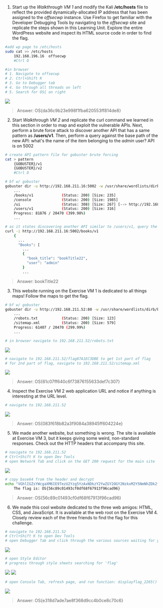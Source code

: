 

1. Start up the _Walkthrough VM 1_ and modify the Kali **/etc/hosts** file to reflect the provided dynamically-allocated IP address that has been assigned to the _offsecwp_ instance. Use Firefox to get familiar with the Developer Debugging Tools by navigating to the _offsecwp_ site and replicate the steps shown in this Learning Unit. Explore the entire WordPress website and inspect its HTML source code in order to find the flag.
```bash
#add wp page to /etc/hosts
sudo cat >> /etc/hosts
	192.168.196.16  offsecwp
	#Ctrl D

#in browser
# 1. Navigate to offsecwp
# 2. Ctrl+Shift K
# 3. Go to Debugger tab
# 4. Go through all threads on left
# 5. Search for OS{ on right
```
![](8.3.3ex_debugger.png)
> Answer:  OS{da36c9b23e998f1fba620553ff814de8}


2. Start _Walkthrough VM 2_ and replicate the curl command we learned in this section in order to map and exploit the vulnerable APIs. Next, perform a brute force attack to discover another API that has a same pattern as **/users/v1**. Then, perform a query against the base path of the new API: what's the name of the item belonging to the _admin_ user?   API is on 5002
```bash
# create API pattern file for gobuster brute forcing
cat > pattern
	{GOBUSTER}/v1
	{GOBUSTER}/v2
	#Ctrl D

# bf w/ gobuster
gobuster dir -u http://192.168.211.16:5002 -w /usr/share/wordlists/dirb/big.txt -p pattern
	...
	/books/v1             (Status: 200) [Size: 235]
	/console              (Status: 200) [Size: 1985]
	/ui                   (Status: 308) [Size: 267] [--> http://192.168.211.16:5002/ui/]
	/users/v1             (Status: 200) [Size: 316]
	Progress: 81876 / 20470 (399.98%)
	...

# as it states discovering another API similar to /users/v1, query the /books/v1
curl -i http://192.168.211.16:5002/books/v1
	{
	  ...
	  "Books": [
	    ...
	    {
	      "book_title": "bookTitle22", 
	      "user": "admin"
	    }
		...
```
> Answer:  bookTitle22



3. This website running on the Exercise VM 1 is dedicated to all things maps! Follow the maps to get the flag.
```bash
# bf w/ gobuster
gobuster dir -u http://192.168.211.52:80 -w /usr/share/wordlists/dirb/big.txt -p pattern
	...
	/robots.txt           (Status: 200) [Size: 123]
	/sitemap.xml          (Status: 200) [Size: 579]
	Progress: 61407 / 20470 (299.99%)
	...

# in browser navigate to 192.168.211.52/robots.txt
```
![](8.3.3ex_robots.png)
```bash
# navigate to 192.168.211.52/flag87A1EC3DBE to get 1st part of flag
# for 2nd part of flag, navigate to 192.168.211.52/sitemap.xml
```
![](8.3.3ex_sitemap.png)
> Answer:  OS{61c07ff640c6f73876155633def7c307}



4. Inspect the Exercise VM 2 web application URL and notice if anything is interesting at the URL level.
```bash
# navigate to 192.168.211.52
```
![](8.3.3ex_url.png)
> Answer:  OS{083f618b82a3f9084a38945ff604224e}



5. We made another website, but something is wrong. The site is available at Exercise VM 3, but it keeps giving some weird, non-standard responses. Check out the HTTP headers that accompany this site.
```bash
# navigate to 192.168.211.52
# Ctrl+Shift K to open Dev Tools
# open Network Tab and click on the GET 200 request for the main site
```
![](8.3.3ex_header.png)
```bash
# copy base64 from the header and decrypt
echo "VGhlIGZsYWcgaXM6IE9TezU2Yzg5YzAxNDkzY2YwZGY2OGY2NzkxM2Y5NmNhZDk2fQ==" | base64 -d
	The flag is: OS{56c89c01493cf0df68f67913f96cad96}
```
> Answer:  OS{56c89c01493cf0df68f67913f96cad96}


6. We made this cool website dedicated to the three web amigos: HTML, CSS, and JavaScript. It is available at the web root on the Exercise VM 4. Closely review each of the three friends to find the flag for this challenge.
```bash
# navigate to 192.168.211.52
# Ctrl+Shift K to open Dev Tools
# open Debugger Tab and click through the various sources waiting for your search of 'flag' to reveal results
```
![](8.3.3ex_sources1.png)
```bash
# open Style Editor
# progress through style sheets searching for 'flag'
```
![](8.3.3ex_sources2.png)
![](8.3.3ex_sources3.png)
```bash
# open Console Tab, refresh page, and run function: displayflag_2265()
```
![](8.3.3ex_sources3a.png)
> Answer:  OS{e318d7ade7ae8f368d9cc4b0ce8c70c6}